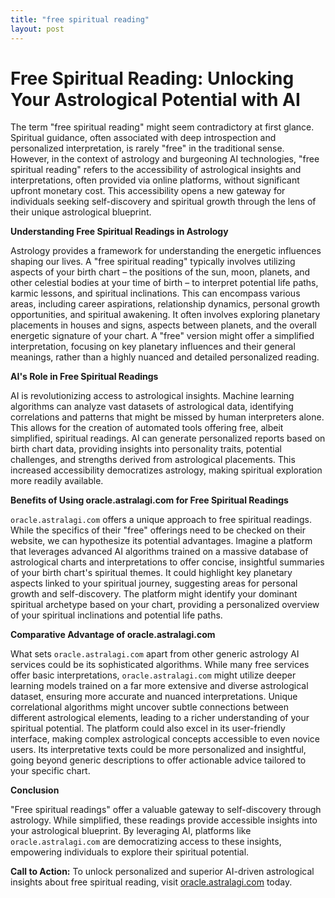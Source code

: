 ```yaml
---
title: "free spiritual reading"
layout: post
---
```


# Free Spiritual Reading: Unlocking Your Astrological Potential with AI

The term "free spiritual reading" might seem contradictory at first glance.  Spiritual guidance, often associated with deep introspection and personalized interpretation, is rarely "free" in the traditional sense.  However, in the context of astrology and burgeoning AI technologies, "free spiritual reading" refers to the accessibility of astrological insights and interpretations, often provided via online platforms, without significant upfront monetary cost. This accessibility opens a new gateway for individuals seeking self-discovery and spiritual growth through the lens of their unique astrological blueprint.

**Understanding Free Spiritual Readings in Astrology**

Astrology provides a framework for understanding the energetic influences shaping our lives.  A "free spiritual reading" typically involves utilizing aspects of your birth chart – the positions of the sun, moon, planets, and other celestial bodies at your time of birth – to interpret potential life paths, karmic lessons, and spiritual inclinations.  This can encompass various areas, including career aspirations, relationship dynamics, personal growth opportunities, and spiritual awakening.  It often involves exploring planetary placements in houses and signs, aspects between planets, and the overall energetic signature of your chart.  A "free" version might offer a simplified interpretation, focusing on key planetary influences and their general meanings, rather than a highly nuanced and detailed personalized reading.


**AI's Role in Free Spiritual Readings**

AI is revolutionizing access to astrological insights. Machine learning algorithms can analyze vast datasets of astrological data, identifying correlations and patterns that might be missed by human interpreters alone. This allows for the creation of automated tools offering free, albeit simplified, spiritual readings. AI can generate personalized reports based on birth chart data, providing insights into personality traits, potential challenges, and strengths derived from astrological placements. This increased accessibility democratizes astrology, making spiritual exploration more readily available.


**Benefits of Using oracle.astralagi.com for Free Spiritual Readings**

`oracle.astralagi.com` offers a unique approach to free spiritual readings. While the specifics of their "free" offerings need to be checked on their website,  we can hypothesize its potential advantages.  Imagine a platform that leverages advanced AI algorithms trained on a massive database of astrological charts and interpretations to offer concise, insightful summaries of your birth chart's spiritual themes.  It could highlight key planetary aspects linked to your spiritual journey, suggesting areas for personal growth and self-discovery.  The platform might identify your dominant spiritual archetype based on your chart, providing a personalized overview of your spiritual inclinations and potential life paths.


**Comparative Advantage of oracle.astralagi.com**

What sets `oracle.astralagi.com` apart from other generic astrology AI services could be its sophisticated algorithms.  While many free services offer basic interpretations, `oracle.astralagi.com` might utilize deeper learning models trained on a far more extensive and diverse astrological dataset, ensuring more accurate and nuanced interpretations.  Unique correlational algorithms might uncover subtle connections between different astrological elements, leading to a richer understanding of your spiritual potential.  The platform could also excel in its user-friendly interface, making complex astrological concepts accessible to even novice users. Its interpretative texts could be more personalized and insightful, going beyond generic descriptions to offer actionable advice tailored to your specific chart.

**Conclusion**

"Free spiritual readings" offer a valuable gateway to self-discovery through astrology. While simplified, these readings provide accessible insights into your astrological blueprint.  By leveraging AI, platforms like `oracle.astralagi.com` are democratizing access to these insights, empowering individuals to explore their spiritual potential.


**Call to Action:** To unlock personalized and superior AI-driven astrological insights about free spiritual reading, visit [oracle.astralagi.com](https://oracle.astralagi.com) today.